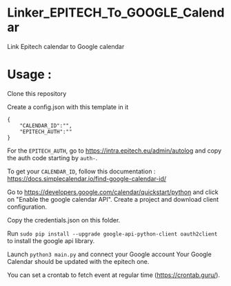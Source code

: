# Linker_EPITECH_To_GOOGLE_Calendar
Link Epitech calendar to Google calendar

# Usage :

Clone this repository

Create a config.json with this template in it

```
{
    "CALENDAR_ID":"",
    "EPITECH_AUTH":""
}
```
For the `EPITECH_AUTH`, go to https://intra.epitech.eu/admin/autolog and copy the auth code starting by `auth-`.

To get your `CALENDAR_ID`, follow this documentation : https://docs.simplecalendar.io/find-google-calendar-id/


Go to https://developers.google.com/calendar/quickstart/python and click on "Enable the google calendar API". Create a project and download client configuration.

Copy the credentials.json on this folder.

Run `sudo pip install --upgrade google-api-python-client oauth2client` to install the google api library.

Launch `python3 main.py` and connect your Google account
Your Google Calendar should be updated with the epitech one.

You can set a crontab to fetch event at regular time (https://crontab.guru/).
